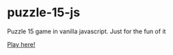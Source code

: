 # puzzle-15-js

Puzzle 15 game in vanilla javascript. Just for the fun of it 

[Play here!](https://hugomosh.github.io/puzzle-15-js/)
